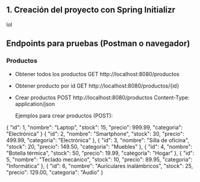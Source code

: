## 1. Creación del proyecto con Spring Initializr

lol

## Endpoints para pruebas (Postman o navegador)


### Productos


- Obtener todos los productos
  GET http://localhost:8080/productos


- Obtener producto por id
  GET http://localhost:8080/productos/{id}


- Crear productos
  POST http://localhost:8080/productos
  Content-Type: application/json


  Ejemplos para crear productos (POST):


{
  "id": 1,
  "nombre": "Laptop",
  "stock": 15,
  "precio": 999.99,
  "categoria": "Electrónica"
}
{
    "id": 2,
    "nombre": "Smartphone",
    "stock": 30,
    "precio": 499.99,
    "categoria": "Electrónica"
  },
  {
    "id": 3,
    "nombre": "Silla de oficina",
    "stock": 20,
    "precio": 149.50,
    "categoria": "Muebles"
  },
  {
    "id": 4,
    "nombre": "Botella térmica",
    "stock": 50,
    "precio": 19.99,
    "categoria": "Hogar"
  },
  {
    "id": 5,
    "nombre": "Teclado mecánico",
    "stock": 10,
    "precio": 89.95,
    "categoria": "Informática"
  },
  {
    "id": 6,
    "nombre": "Auriculares inalámbricos",
    "stock": 25,
    "precio": 129.00,
    "categoria": "Audio"
  }
